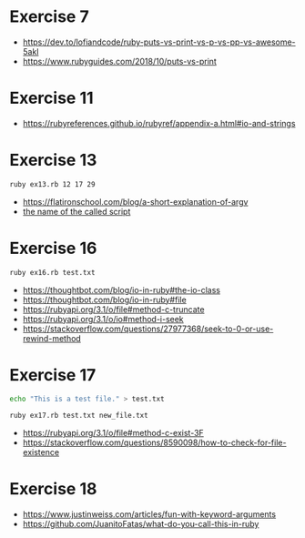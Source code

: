 # Exercise 7

* https://dev.to/lofiandcode/ruby-puts-vs-print-vs-p-vs-pp-vs-awesome-5akl
* https://www.rubyguides.com/2018/10/puts-vs-print

# Exercise 11

* https://rubyreferences.github.io/rubyref/appendix-a.html#io-and-strings

# Exercise 13

```bash
ruby ex13.rb 12 17 29
```

* https://flatironschool.com/blog/a-short-explanation-of-argv
* [the name of the called script](https://stackoverflow.com/a/4835877/18235104)

# Exercise 16

```bash
ruby ex16.rb test.txt
```

* https://thoughtbot.com/blog/io-in-ruby#the-io-class
* https://thoughtbot.com/blog/io-in-ruby#file
* https://rubyapi.org/3.1/o/file#method-c-truncate
* https://rubyapi.org/3.1/o/io#method-i-seek
* https://stackoverflow.com/questions/27977368/seek-to-0-or-use-rewind-method

# Exercise 17

```bash
echo "This is a test file." > test.txt
```
```bash
ruby ex17.rb test.txt new_file.txt
```

* https://rubyapi.org/3.1/o/file#method-c-exist-3F
* https://stackoverflow.com/questions/8590098/how-to-check-for-file-existence

# Exercise 18

* https://www.justinweiss.com/articles/fun-with-keyword-arguments
* https://github.com/JuanitoFatas/what-do-you-call-this-in-ruby
